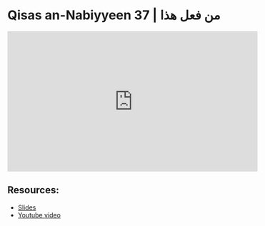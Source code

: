 # Qisas an-Nabiyyeen 37 | من فعل هذا

<iframe width="560" height="315" src="https://www.youtube-nocookie.com/embed/PzBF7JHBIt0?start=0" frameborder="0" allow="accelerometer; autoplay; encrypted-media; gyroscope; picture-in-picture" allowfullscreen="allowfullscreen"></iframe><BR>



## Resources:
- [Slides](https://github.com/arshare/resources_balagha_pdfs)
- [Youtube video](https://youtu.be/PzBF7JHBIt0)
